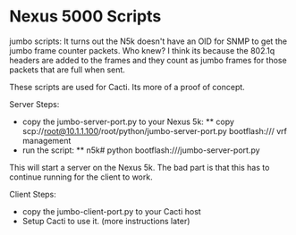 Nexus 5000 Scripts
==================

jumbo scripts:
It turns out the N5k doesn't have an OID for SNMP to get the 
jumbo frame counter packets.  Who knew?  I think its because the
802.1q headers are added to the frames and they count as jumbo frames for
those packets that are full when sent.  

These scripts are used for Cacti.  Its more of a 
proof of concept.  

Server Steps:
* copy the jumbo-server-port.py to your Nexus 5k:
** copy scp://root@10.1.1.100/root/python/jumbo-server-port.py bootflash:/// vrf management
* run the script:
** n5k# python bootflash:///jumbo-server-port.py

This will start a server on the Nexus 5k.  The bad part is that this
has to continue running for the client to work.

Client Steps:
* copy the jumbo-client-port.py to your Cacti host
* Setup Cacti to use it.  (more instructions later)
